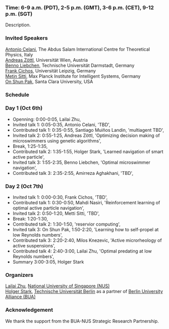

### Time: 6-9 a.m. (PDT), 2-5 p.m. (GMT), 3-6 p.m. (CET), 9-12 p.m. (SGT)


Description.

### Invited Speakers

[Antonio Celani](https://www.ictp.it/phonebook/person?id=2439), The Abdus Salam International Centre for Theoretical Physics, Italy<br>
[Andreas Zöttl](https://scholar.google.co.uk/citations?user=CYRGC9AAAAAJ&hl=en), Universität Wien, Austria<br>
[Benno Liebchen](https://www.physik.tu-darmstadt.de/fbphysik/professoren/mitarbeiterdetails_de_en_professoren_67200.en.jsp), Technische Universität Darmstadt, Germany<br>
[Frank Cichos](https://home.uni-leipzig.de/~physik/sites/mona/), Universität Leipzig, Germany<br>
[Metin Sitti](https://www.is.mpg.de/~sitti), Max Planck Institute for Intelligent Systems, Germany<br>
[On Shun Pak](https://www.scu.edu/engineering/faculty/pak-on-shun/), Santa Clara University, USA
### Schedule

### Day 1 (Oct 6th)
- Openning: 0:00-0:05, Lailai Zhu, <br>
- Invited talk 1: 0:05-0:35, Antonio Celani, 'TBD', <br>
- Contributed talk 1: 0:35-0:55, Santiago Muiños Landin, 'multiagent TBD', <br>
- Invited talk 2: 0:55-1:25, Andreas Zöttl, 'Optimizing decision making of microswimmers using genetic algorithms', <br>
- Break, 1:25-1:35, <br>
- Contributed talk 2: 1:35-1:55, Holger Stark, 'Learned navigation of smart active particle', <br>
- Invited talk 3: 1:55-2:35, Benno Liebchen, 'Optimal microswimmer navigation', <br>
- Contributed talk 3: 2:35-2:55, Amirreza Aghakhani, 'TBD', <br>

### Day 2 (Oct 7th)
- Invited talk 1: 0:00-0:30, Frank Cichos, 'TBD', <br>
- Contributed talk 1: 0:30-0:50, Mahdi Nasiri, 'Reinforcement learning of optimal active particle navigation', <br>
- Invited talk 2: 0:50-1:20, Metti Sitti, 'TBD', <br>
- Break: 1:20-1:30, <br>
- Contributed talk 2: 1:30-1:50, 'reservior computing', <br>
- Invited talk 3: On Shun Pak, 1:50-2:20, 'Learning how to self-propel at low Reynolds numbers', <br>
- Contributed talk 3: 2:20-2:40, Milos Knezevic, 'Active microrheology of active suspensions', <br>
- Contributed talk 4: 2:40-3:00, Lailai Zhu, 'Optimal predating at low Reynolds numbers', <br> 
- Summary 3:00-3:05, Holger Stark



### Organizers

[Lailai Zhu](http://lailaiflow.com), [National University of Singapore (NUS)](https://www.nus.edu.sg)<br>
[Holger Stark](https://www.itp.tu-berlin.de/stark/ag_stark/members/prof_dr_holger_stark/), [Technische Universität Berlin](https://www.tu.berlin/en/) as a partner of [Berlin University Alliance (BUA)](https://www.berlin-university-alliance.de/en/index.html)

### Acknowledgement
We thank the support from the BUA-NUS Strategic Research Partnership.
